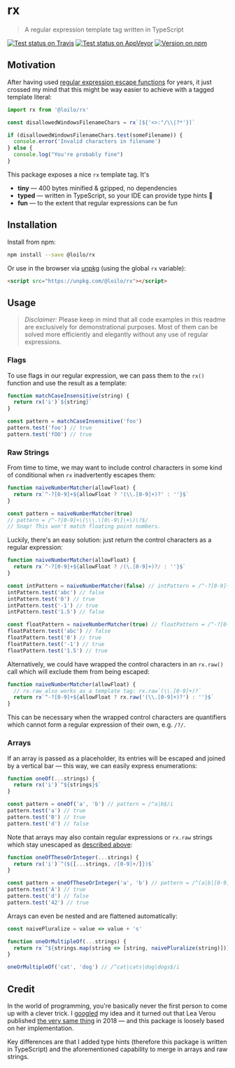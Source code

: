 # rx

> A regular expression template tag written in TypeScript

[![Test status on Travis](https://badgen.net/travis/loilo/rx?label=Linux&icon=travis)](https://travis-ci.org/loilo/rx)
[![Test status on AppVeyor](https://badgen.net/appveyor/ci/loilo/rx?label=Windows&icon=appveyor)](https://ci.appveyor.com/project/loilo/rx)
[![Version on npm](https://badgen.net/npm/v/@loilo/rx)](https://www.npmjs.com/package/@loilo/rx)

## Motivation

After having used [regular expression escape functions](https://stackoverflow.com/questions/3561493/is-there-a-regexp-escape-function-in-javascript) for years, it just crossed my mind that this might be way easier to achieve with a tagged template literal:

```ts
import rx from '@loilo/rx'

const disallowedWindowsFilenameChars = rx`[${'<>:"/\\|?*'}]`

if (disallowedWindowsFilenameChars.test(someFilename)) {
  console.error('Invalid characters in filename')
} else {
  console.log("You're probably fine")
}
```

This package exposes a nice `rx` template tag. It's

- **tiny** — 400 bytes minified & gzipped, no dependencies
- **typed** — written in TypeScript, so your IDE can provide type hints 🎉
- **fun** — to the extent that regular expressions can be fun

## Installation

Install from npm:

```bash
npm install --save @loilo/rx
```

Or use in the browser via [unpkg](https://unpkg.com) (using the global `rx` variable):

```html
<script src="https://unpkg.com/@loilo/rx"></script>
```

## Usage

> _Disclaimer:_ Please keep in mind that all code examples in this readme are exclusively for demonstrational purposes. Most of them can be solved more efficiently and elegantly without any use of regular expressions.

### Flags

To use flags in our regular expression, we can pass them to the `rx()` function and use the result as a template:

```js
function matchCaseInsensitive(string) {
  return rx('i')`${string}`
}

const pattern = matchCaseInsensitive('foo')
pattern.test('foo') // true
pattern.test('fOO') // true
```

### Raw Strings

From time to time, we may want to include control characters in some kind of conditional when `rx` inadvertently escapes them:

```js
function naiveNumberMatcher(allowFloat) {
  return rx`^-?[0-9]+${allowFloat ? '(\\.[0-9]+)?' : ''}$`
}

const pattern = naiveNumberMatcher(true)
// pattern = /^-?[0-9]+\(\\\.\[0\-9\]\+\)\?$/
// Snap! This won't match floating point numbers.
```

Luckily, there's an easy solution: just return the control characters as a regular expression:

```js
function naiveNumberMatcher(allowFloat) {
  return rx`^-?[0-9]+${allowFloat ? /(\.[0-9]+)?/ : ''}$`
}

const intPattern = naiveNumberMatcher(false) // intPattern = /^-?[0-9]+$/
intPattern.test('abc') // false
intPattern.test('0') // true
intPattern.test('-1') // true
intPattern.test('1.5') // false

const floatPattern = naiveNumberMatcher(true) // floatPattern = /^-?[0-9]+(\.[0-9]+)?$/
floatPattern.test('abc') // false
floatPattern.test('0') // true
floatPattern.test('-1') // true
floatPattern.test('1.5') // true
```

Alternatively, we could have wrapped the control characters in an `rx.raw()` call which will exclude them from being escaped:

```js
function naiveNumberMatcher(allowFloat) {
  // rx.raw also works as a template tag: rx.raw`(\\.[0-9]+)?`
  return rx`^-?[0-9]+${allowFloat ? rx.raw('(\\.[0-9]+)?') : ''}$`
}
```

This can be necessary when the wrapped control characters are quantifiers which cannot form a regular expression of their own, e.g. `/?/`.

### Arrays

If an array is passed as a placeholder, its entries will be escaped and joined by a vertical bar — this way, we can easily express enumerations:

```js
function oneOf(...strings) {
  return rx('i')`^${strings}$`
}

const pattern = oneOf('a', 'b') // pattern = /^a|b$/i
pattern.test('a') // true
pattern.test('B') // true
pattern.test('d') // false
```

Note that arrays may also contain regular expressions or `rx.raw` strings which stay unescaped as [described above](#raw-strings):

```js
function oneOfTheseOrInteger(...strings) {
  return rx('i')`^(${[...strings, /[0-9]+/]})$`
}

const pattern = oneOfTheseOrInteger('a', 'b') // pattern = /^(a|b|[0-9]+)$/i
pattern.test('A') // true
pattern.test('d') // false
pattern.test('42') // true
```

Arrays can even be nested and are flattened automatically:

```js
const naivePluralize = value => value + 's'

function oneOrMultipleOf(...strings) {
  return rx`^${strings.map(string => [string, naivePluralize(string)])}$`
}

oneOrMultipleOf('cat', 'dog') // /^cat|cats|dog|dogs$/i
```

## Credit

In the world of programming, you're basically never the first person to come up with a clever trick. I [googled](https://www.google.com/search?q=regex+template+tag) my idea and it turned out that Lea Verou published [the very same thing](http://lea.verou.me/2018/06/easy-dynamic-regular-expressions-with-tagged-template-literals-and-proxies/) in 2018 — and this package is loosely based on her implementation.

Key differences are that I added type hints (therefore this package is written in TypeScript) and the aforementioned capability to merge in arrays and raw strings.
